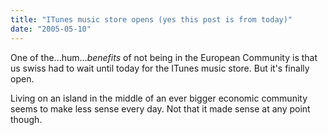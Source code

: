```yaml
---
title: "ITunes music store opens (yes this post is from today)"
date: "2005-05-10"
---
```


One of the...hum..._benefits_ of not being in the European Community is that us swiss had to wait until today for the ITunes music store. But it's finally open.

Living on an island in the middle of an ever bigger economic community seems to make less sense every day. Not that it made sense at any point though.
